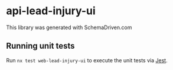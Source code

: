 
# api-lead-injury-ui

This library was generated with SchemaDriven.com

## Running unit tests

Run `nx test web-lead-injury-ui` to execute the unit tests via [Jest](https://jestjs.io).

